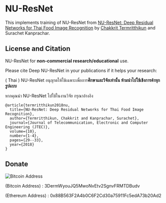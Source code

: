 # NU-ResNet

This implements training of NU-ResNet from [NU-ResNet: Deep Residual Networks for Thai Food Image Recognition](http://journal.utem.edu.my/index.php/jtec/article/viewFile/3572/2467) by [Chakkrit Termritthikun](https://chakkritte.github.io/cv/) and Surachet Kanprachar.

## License and Citation

NU-ResNet for **non-commercial research/educational** use.

Please cite Deep NU-ResNet in your publications if it helps your research:

( Thai ) NU-ResNet อนุญาตให้ใช้เฉพาะเพื่อการ**ศึกษาและวิจัยเท่านั้น ห้ามนำไปใช้เชิงการค้าทุกรูปแบบ**

หากคุณนำ NU-ResNet ไปใช้ในงานวิจัย กรุณาอ้างอิง 

    @article{termritthikun2018nu,
      title={NU-ResNet: Deep Residual Networks for Thai Food Image Recognition},
      author={Termritthikun, Chakkrit and Kanprachar, Surachet},
      journal={Journal of Telecommunication, Electronic and Computer Engineering (JTEC)},
      volume={10},
      number={1-4},
      pages={29--33},
      year={2018}
    }

## Donate

![Bitcoin Address](https://raw.githubusercontent.com/chakkritte/NU-InNet/master/images/pic.png)

 (Bitcoin Address) : 3DermWyouJQ5MwoNvEtv2SgnvFRMTDBudv
 
 (Ethereum Address) : 0x88B563F2A4b0C6F2Cd30a75911Fc5edA73b20Ad2
